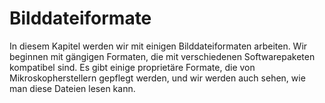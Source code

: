 # Bilddateiformate

In diesem Kapitel werden wir mit einigen Bilddateiformaten arbeiten.
Wir beginnen mit gängigen Formaten, die mit verschiedenen Softwarepaketen kompatibel sind.
Es gibt einige proprietäre Formate, die von Mikroskopherstellern gepflegt werden, und wir werden auch sehen, wie man diese Dateien lesen kann.